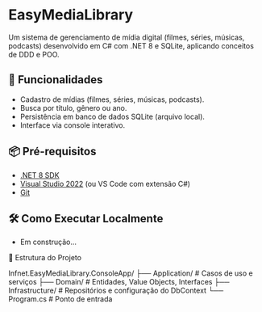 # EasyMediaLibrary

Um sistema de gerenciamento de mídia digital (filmes, séries, músicas, podcasts) desenvolvido em C# com .NET 8 e SQLite, aplicando conceitos de DDD e POO.

## 🚀 Funcionalidades
- Cadastro de mídias (filmes, séries, músicas, podcasts).
- Busca por título, gênero ou ano.
- Persistência em banco de dados SQLite (arquivo local).
- Interface via console interativo.

## 📦 Pré-requisitos
- [.NET 8 SDK](https://dotnet.microsoft.com/download/dotnet/8.0)
- [Visual Studio 2022](https://visualstudio.microsoft.com/) (ou VS Code com extensão C#)
- [Git](https://git-scm.com/)

## 🛠️ Como Executar Localmente

- Em construção... 

📂 Estrutura do Projeto

Infnet.EasyMediaLibrary.ConsoleApp/
├── Application/      # Casos de uso e serviços
├── Domain/           # Entidades, Value Objects, Interfaces
├── Infrastructure/   # Repositórios e configuração do DbContext
└── Program.cs        # Ponto de entrada